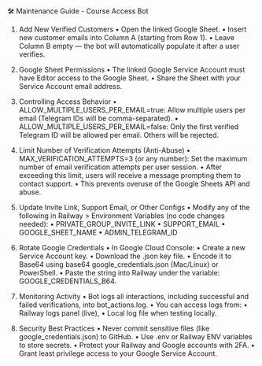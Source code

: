 🛠 Maintenance Guide - Course Access Bot

1. Add New Verified Customers
	•	Open the linked Google Sheet.
	•	Insert new customer emails into Column A (starting from Row 1).
	•	Leave Column B empty — the bot will automatically populate it after a user verifies.

2. Google Sheet Permissions
	•	The linked Google Service Account must have Editor access to the Google Sheet.
	•	Share the Sheet with your Service Account email address.

3. Controlling Access Behavior
	•	ALLOW_MULTIPLE_USERS_PER_EMAIL=true: Allow multiple users per email (Telegram IDs will be comma-separated).
	•	ALLOW_MULTIPLE_USERS_PER_EMAIL=false: Only the first verified Telegram ID will be allowed per email. Others will be rejected.

4. Limit Number of Verification Attempts (Anti-Abuse)
	•	MAX_VERIFICATION_ATTEMPTS=3 (or any number):
Set the maximum number of email verification attempts per user session.
	•	After exceeding this limit, users will receive a message prompting them to contact support.
	•	This prevents overuse of the Google Sheets API and abuse.

5. Update Invite Link, Support Email, or Other Configs
	•	Modify any of the following in Railway > Environment Variables (no code changes needed):
	•	PRIVATE_GROUP_INVITE_LINK
	•	SUPPORT_EMAIL
	•	GOOGLE_SHEET_NAME
	•	ADMIN_TELEGRAM_ID

6. Rotate Google Credentials
	•	In Google Cloud Console:
	•	Create a new Service Account key.
	•	Download the .json key file.
	•	Encode it to Base64 using base64 google_credentials.json (Mac/Linux) or PowerShell.
	•	Paste the string into Railway under the variable: GOOGLE_CREDENTIALS_B64.

7. Monitoring Activity
	•	Bot logs all interactions, including successful and failed verifications, into bot_actions.log.
	•	You can access logs from:
	•	Railway logs panel (live),
	•	Local log file when testing locally.

8. Security Best Practices
	•	Never commit sensitive files (like google_credentials.json) to GitHub.
	•	Use .env or Railway ENV variables to store secrets.
	•	Protect your Railway and Google accounts with 2FA.
	•	Grant least privilege access to your Google Service Account.